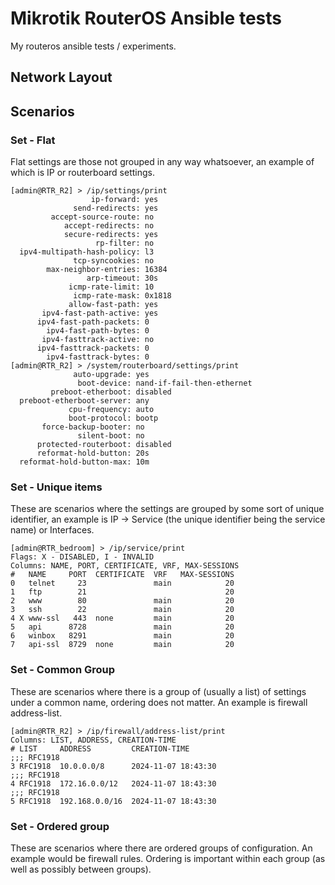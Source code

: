 # Mikrotik RouterOS Ansible tests

My routeros ansible tests / experiments.

## Network Layout


## Scenarios

### Set - Flat

Flat settings are those not grouped in any way whatsoever, an example of which is IP or routerboard settings.

```
[admin@RTR_R2] > /ip/settings/print
                  ip-forward: yes
              send-redirects: yes
         accept-source-route: no
            accept-redirects: no
            secure-redirects: yes
                   rp-filter: no
  ipv4-multipath-hash-policy: l3
              tcp-syncookies: no
        max-neighbor-entries: 16384
                 arp-timeout: 30s
             icmp-rate-limit: 10
              icmp-rate-mask: 0x1818
             allow-fast-path: yes
       ipv4-fast-path-active: yes
      ipv4-fast-path-packets: 0
        ipv4-fast-path-bytes: 0
       ipv4-fasttrack-active: no
      ipv4-fasttrack-packets: 0
        ipv4-fasttrack-bytes: 0
[admin@RTR_R2] > /system/routerboard/settings/print
              auto-upgrade: yes
               boot-device: nand-if-fail-then-ethernet
         preboot-etherboot: disabled
  preboot-etherboot-server: any
             cpu-frequency: auto
             boot-protocol: bootp
       force-backup-booter: no
               silent-boot: no
      protected-routerboot: disabled
      reformat-hold-button: 20s
  reformat-hold-button-max: 10m
```

### Set - Unique items

These are scenarios where the settings are grouped by some sort of unique identifier, an example is IP -> Service (the unique identifier being the service name) or Interfaces. 

```
[admin@RTR_bedroom] > /ip/service/print
Flags: X - DISABLED, I - INVALID
Columns: NAME, PORT, CERTIFICATE, VRF, MAX-SESSIONS
#   NAME     PORT  CERTIFICATE  VRF   MAX-SESSIONS
0   telnet     23               main            20
1   ftp        21                               20
2   www        80               main            20
3   ssh        22               main            20
4 X www-ssl   443  none         main            20
5   api      8728               main            20
6   winbox   8291               main            20
7   api-ssl  8729  none         main            20
```

### Set - Common Group

These are scenarios where there is a group of (usually a list) of settings under a common name, ordering does not matter. An example is firewall address-list.

```
[admin@RTR_R2] > /ip/firewall/address-list/print
Columns: LIST, ADDRESS, CREATION-TIME
# LIST     ADDRESS         CREATION-TIME      
;;; RFC1918
3 RFC1918  10.0.0.0/8      2024-11-07 18:43:30
;;; RFC1918
4 RFC1918  172.16.0.0/12   2024-11-07 18:43:30
;;; RFC1918
5 RFC1918  192.168.0.0/16  2024-11-07 18:43:30
```

### Set - Ordered group

These are scenarios where there are ordered groups of configuration. An example would be firewall rules. Ordering is important within each group (as well as possibly between groups).
